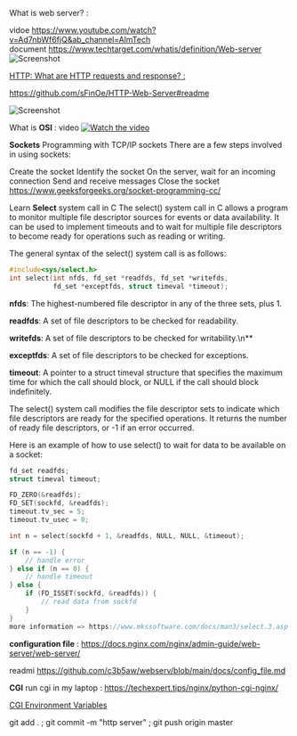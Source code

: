 What is web server? :

vidoe       https://www.youtube.com/watch?v=Ad7nbWf6fjQ&ab_channel=AlmTech                            
document    https://www.techtarget.com/whatis/definition/Web-server
![Screenshot](https://www.elegantthemes.com/blog/wp-content/uploads/2022/07/Featured-Image-3-1.jpg)

[HTTP: What are HTTP requests and response? :](https://www.cronj.com/blogwhat-are-http-requests-and-response/jFM6D7pdptSbA4zy)




https://github.com/sFinOe/HTTP-Web-Server#readme

![Screenshot](https://media.geeksforgeeks.org/wp-content/uploads/20220330131350/StatediagramforserverandclientmodelofSocketdrawio2-448x660.png)

What is **OSI** : video
[![Watch the video](https://shardeum.org/blog/wp-content/uploads/2022/09/The-Physical-Layer-in-OSI-Model-Explained-thumbnail.jpg)](https://youtu.be/9zqHMl9_s5k)


**Sockets**
Programming with TCP/IP sockets
There are a few steps involved in using sockets:

Create the socket
Identify the socket
On the server, wait for an incoming connection
Send and receive messages
Close the socket
https://www.geeksforgeeks.org/socket-programming-cc/

Learn **Select** system call in C
The select() system call in C allows a program to monitor multiple file descriptor sources for events or data availability. It can be used to implement timeouts and to wait for multiple file descriptors to become ready for operations such as reading or writing.

The general syntax of the select() system call is as follows:

```c
#include<sys/select.h>
int select(int nfds, fd_set *readfds, fd_set *writefds,
           fd_set *exceptfds, struct timeval *timeout);
```

**nfds**: The highest-numbered file descriptor in any of the three sets, plus 1.

**readfds**: A set of file descriptors to be checked for readability.

**writefds**: A set of file descriptors to be checked for writability.\n**

**exceptfds**: A set of file descriptors to be checked for exceptions.

**timeout**: A pointer to a struct timeval structure that specifies the maximum time for which the call 
should block, or NULL if the call should block indefinitely.

The select() system call modifies the file descriptor sets to indicate which file descriptors are ready for the specified operations. It returns the number of ready file descriptors, or -1 if an error occurred.

Here is an example of how to use select() to wait for data to be available on a socket:

```c
fd_set readfds;
struct timeval timeout;

FD_ZERO(&readfds);
FD_SET(sockfd, &readfds);
timeout.tv_sec = 5;
timeout.tv_usec = 0;

int n = select(sockfd + 1, &readfds, NULL, NULL, &timeout);

if (n == -1) {
    // handle error
} else if (n == 0) {
    // handle timeout
} else {
    if (FD_ISSET(sockfd, &readfds)) {
        // read data from sockfd
    }
}
more information => https://www.mkssoftware.com/docs/man3/select.3.asp 

```


**configuration file** : https://docs.nginx.com/nginx/admin-guide/web-server/web-server/

readmi https://github.com/c3b5aw/webserv/blob/main/docs/config_file.md




**CGI**
run cgi in my laptop : https://techexpert.tips/nginx/python-cgi-nginx/

[ CGI Environment Variables](https://www6.uniovi.es/~antonio/ncsa_httpd/cgi/env.html)

git add . ; git commit -m "http server" ; git push origin master 
